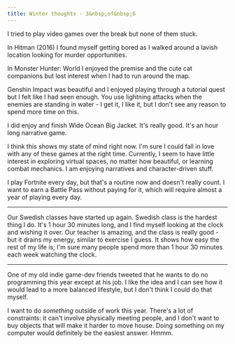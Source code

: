 ```yaml
---
title: Winter thoughts - 3&nbsp;of&nbsp;6
---
```


I tried to play video games over the break but none of them stuck.

In Hitman (2016) I found myself getting bored as I walked around a lavish location looking for murder opportunities.

In Monster Hunter: World I enjoyed the premise and the cute cat companions but lost interest when I had to run around the map.

Genshin Impact was beautiful and I enjoyed playing through a tutorial quest but I felt like I had seen enough. You use lightning attacks when the enemies are standing in water - I get it, I like it, but I don't see any reason to spend more time on this.

I did enjoy and finish Wide Ocean Big Jacket. It's really good. It's an hour long narrative game.

I think this shows my state of mind right now. I'm sure I could fall in love with any of these games at the right time. Currently, I seem to have little interest in exploring virtual spaces, no matter how beautiful, or learning combat mechanics. I am enjoying narratives and character-driven stuff.

I play Fortnite every day, but that's a routine now and doesn't really count. I want to earn a Battle Pass without paying for it, which will require almost a year of playing every day.

* * *

Our Swedish classes have started up again. Swedish class is the hardest thing I do. It's 1 hour 30 minutes long, and I find myself looking at the clock and wishing it over. Our teacher is amazing, and the class is really good - but it drains my energy, similar to exercise I guess. It shows how easy the rest of my life is; I'm sure many people spend more than 1 hour 30 minutes each week watching the clock.

* * *

One of my old indie game-dev friends tweeted that he wants to do no programming this year except at his job. I like the idea and I can see how it would lead to a more balanced lifestyle, but I don't think I could do that myself.

I want to do _something_ outside of work this year. There's a lot of constraints: it can't involve physically meeting people, and I don't want to buy objects that will make it harder to move house. Doing something on my computer would definitely be the easiest answer. Hmmm.
